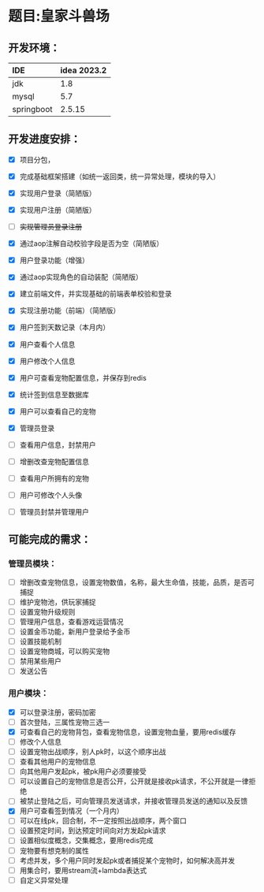 # 题目:皇家斗兽场



## 开发环境：

| IDE        | idea 2023.2 |
| :--------- | ----------- |
| jdk        | 1.8         |
| mysql      | 5.7         |
| springboot | 2.5.15      |



## 开发进度安排：

- [x] 项目分包，
- [x] 完成基础框架搭建（如统一返回类，统一异常处理，模块的导入）
- [x] 实现用户登录（简陋版）
- [x] 实现用户注册（简陋版）
- [ ] ~~实现管理员登录注册~~
- [x] 通过aop注解自动校验字段是否为空（简陋版）
- [x] 用户登录功能（增强）
- [x] 通过aop实现角色的自动装配（简陋版）
- [x] 建立前端文件，并实现基础的前端表单校验和登录
- [x] 实现注册功能（前端）（简陋版）
- [x] 用户签到天数记录（本月内）
- [x] 用户查看个人信息
- [x] 用户修改个人信息
- [x] 用户可查看宠物配置信息，并保存到redis
- [x] 统计签到信息至数据库
- [x] 用户可以查看自己的宠物
- [x] 管理员登录
- [ ] 查看用户信息，封禁用户
- [ ] 增删改查宠物配置信息
- [ ] 查看用户所拥有的宠物
- [ ] 用户可修改个人头像
- [ ] 管理员封禁并管理用户





## 可能完成的需求：

### 管理员模块：

- [ ] 增删改查宠物信息，设置宠物数值，名称，最大生命值，技能，品质，是否可捕捉
- [ ] 维护宠物池，供玩家捕捉
- [ ] 设置宠物升级规则
- [ ] 管理用户信息，查看游戏运营情况
- [ ] 设置金币功能，新用户登录给予金币
- [ ] 设置技能机制
- [ ] 设置宠物商城，可以购买宠物
- [ ] 禁用某些用户
- [ ] 发送公告

### 用户模块：

- [x] 可以登录注册，密码加密
- [ ] 首次登陆，三属性宠物三选一
- [x] 可查看自己的宠物背包，查看宠物信息，设置宠物血量，要用redis缓存
- [ ] 修改个人信息
- [ ] 设置宠物出战顺序，别人pk时，以这个顺序出战
- [ ] 查看其他用户的宠物信息
- [ ] 向其他用户发起pk，被pk用户必须要接受
- [ ] 可以设置自己的宠物信息是否公开，公开就是接收pk请求，不公开就是一律拒绝
- [ ] 被禁止登陆之后，可向管理员发送请求，并接收管理员发送的通知以及反馈
- [x] 用户可查看签到情况（一个月内）
- [ ] 可以在线pk，回合制，不一定按照出战顺序，两个窗口
- [ ] 设置预定时间，到达预定时间向对方发起pk请求
- [ ] 设置相似度概念，交集概念，要用redis完成
- [ ] 宠物要有想克制的属性
- [ ] 考虑并发，多个用户同时发起pk或者捕捉某个宠物时，如何解决高并发
- [ ] 用集合时，要用stream流+lambda表达式
- [ ] 自定义异常处理